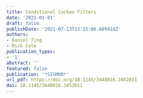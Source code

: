 ```yaml
---
title: Conditional Cuckoo Filters
date: '2021-01-01'
draft: false
publishDate: '2021-07-13T22:25:06.689414Z'
authors:
- Daniel Ting
- Rick Cole
publication_types:
- '1'
abstract: ''
featured: false
publication: '*SIGMOD*'
url_pdf: https://doi.org/10.1145/3448016.3452811
doi: 10.1145/3448016.3452811
---
```


